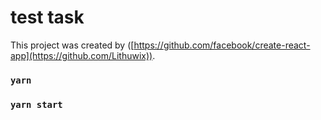 # test task

This project was created by ([https://github.com/facebook/create-react-app](https://github.com/Lithuwix)).

### `yarn`
### `yarn start`




